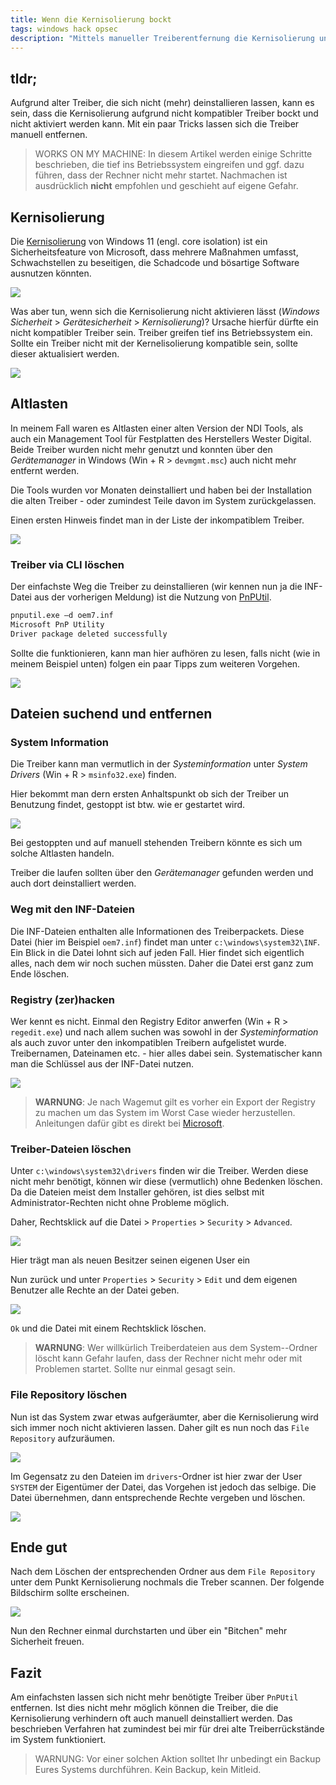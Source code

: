 ```yaml
---
title: Wenn die Kernisolierung bockt
tags: windows hack opsec
description: "Mittels manueller Treiberentfernung die Kernisolierung unter Windows 11 ermöglichen." 
---
```


## tldr;

Aufgrund alter Treiber, die sich nicht (mehr) deinstallieren lassen, kann es sein, dass die Kernisolierung aufgrund nicht kompatibler Treiber bockt und nicht aktiviert werden kann. Mit ein paar Tricks lassen sich die Treiber manuell entfernen.

> WORKS ON MY MACHINE: In diesem Artikel werden einige Schritte beschrieben, die tief ins Betriebssystem eingreifen und ggf. dazu führen, dass der Rechner nicht mehr startet. Nachmachen ist ausdrücklich **nicht** empfohlen und geschieht auf eigene Gefahr. 

## Kernisolierung

Die [Kernisolierung](https://support.microsoft.com/en-us/windows/core-isolation-e30ed737-17d8-42f3-a2a9-87521df09b78) von Windows 11 (engl. core isolation) ist ein Sicherheitsfeature von Microsoft, dass mehrere Maßnahmen umfasst, Schwachstellen zu beseitigen, die Schadcode und bösartige Software ausnutzen könnten.

![](../assets/img/2022-11-17-19-54-34.png)

Was aber tun, wenn sich die Kernisolierung nicht aktivieren lässt (_Windows Sicherheit_ > _Gerätesicherheit_ > _Kernisolierung_)? Ursache hierfür dürfte ein nicht kompatibler Treiber sein. Treiber greifen tief ins Betriebssystem ein. Sollte ein Treiber nicht mit der Kernelisolierung kompatible sein, sollte dieser aktualisiert werden.

![](../assets/img/2022-11-17-19-56-48.png)

## Altlasten

In meinem Fall waren es Altlasten einer alten Version der NDI Tools, als auch ein Management Tool für Festplatten des Herstellers Wester Digital. Beide Treiber wurden nicht mehr genutzt und konnten über den _Gerätemanager_ in Windows (Win + R > `devmgmt.msc`) auch nicht mehr entfernt werden. 

Die Tools wurden vor Monaten deinstalliert und haben bei der Installation die alten Treiber - oder zumindest Teile davon im System zurückgelassen.

Einen ersten Hinweis findet man in der Liste der inkompatiblem Treiber. 

![](../assets/img/2022-11-17-20-07-07.png)

### Treiber via CLI löschen

Der einfachste Weg die Treiber zu deinstallieren (wir kennen nun ja die INF-Datei aus der vorherigen Meldung) ist die Nutzung von [PnPUtil](https://learn.microsoft.com/en-us/windows-hardware/drivers/devtest/pnputil).

```bash
pnputil.exe –d oem7.inf
Microsoft PnP Utility
Driver package deleted successfully
```

Sollte die funktionieren, kann man hier aufhören zu lesen, falls nicht (wie in meinem Beispiel unten) folgen ein paar Tipps zum weiteren Vorgehen.

![](../assets/img/2022-11-17-21-02-10.png)

## Dateien suchend und entfernen

### System Information

Die Treiber kann man vermutlich in der _Systeminformation_ unter _System Drivers_ (Win + R > `msinfo32.exe`) finden.

Hier bekommt man dern ersten Anhaltspunkt ob sich der Treiber un Benutzung findet, gestoppt ist btw. wie er gestartet wird. 

![](../assets/img/2022-11-17-20-16-38.png)

Bei gestoppten und auf manuell stehenden Treibern könnte es sich um solche Altlasten handeln. 

Treiber die laufen sollten über den _Gerätemanager_ gefunden werden und auch dort deinstalliert werden. 

### Weg mit den INF-Dateien

Die INF-Dateien enthalten alle Informationen des Treiberpackets. Diese Datei (hier im Beispiel `oem7.inf`) findet man unter `c:\windows\system32\INF`. Ein Blick in die Datei lohnt sich auf jeden Fall. Hier findet sich eigentlich alles, nach dem wir noch suchen müssten. Daher die Datei erst ganz zum Ende löschen.

### Registry (zer)hacken

Wer kennt es nicht. Einmal den Registry Editor anwerfen (Win + R > `regedit.exe`) und nach allem suchen was sowohl in der _Systeminformation_ als auch zuvor unter den inkompatiblen Treibern aufgelistet wurde. Treibernamen, Dateinamen etc. - hier alles dabei sein. Systematischer kann man die Schlüssel aus der INF-Datei nutzen.

![](../assets/img/2022-11-17-20-29-41.png)

> **WARNUNG**: Je nach Wagemut gilt es vorher ein Export der Registry zu machen um das System im Worst Case wieder herzustellen. Anleitungen dafür gibt es direkt bei [Microsoft](https://support.microsoft.com/en-us/topic/how-to-back-up-and-restore-the-registry-in-windows-855140ad-e318-2a13-2829-d428a2ab0692).

### Treiber-Dateien löschen

Unter `c:\windows\system32\drivers` finden wir die Treiber. Werden diese nicht mehr benötigt, können wir diese (vermutlich) ohne Bedenken löschen. Da die Dateien meist dem Installer gehören, ist dies selbst mit Administrator-Rechten nicht ohne Probleme möglich. 

Daher, Rechtsklick auf die Datei > `Properties` > `Security` > `Advanced`. 

![](../assets/img/2022-11-17-20-37-05.png)

Hier trägt man als neuen Besitzer seinen eigenen User ein 

Nun zurück und unter `Properties` > `Security` > `Edit` und dem eigenen Benutzer alle Rechte an der Datei geben.

![](../assets/img/2022-11-17-20-39-17.png)

`Ok` und die Datei mit einem Rechtsklick löschen. 

> **WARNUNG**: Wer willkürlich Treiberdateien aus dem System--Ordner löscht kann Gefahr laufen, dass der Rechner nicht mehr oder mit Problemen startet. Sollte nur einmal gesagt sein.

### File Repository löschen 

Nun ist das System zwar etwas aufgeräumter, aber die Kernisolierung wird sich immer noch nicht aktivieren lassen. Daher gilt es nun noch das `File Repository` aufzuräumen. 

![](../assets/img/2022-11-17-20-48-36.png)

Im Gegensatz zu den Dateien im `drivers`-Ordner ist hier zwar der User `SYSTEM` der Eigentümer der Datei, das Vorgehen ist jedoch das selbige. Die Datei übernehmen, dann entsprechende Rechte vergeben und löschen.  

![](../assets/img/2022-11-17-21-10-11.png)

## Ende gut 

Nach dem Löschen der entsprechenden Ordner aus dem `File Repository` unter dem Punkt Kernisolierung nochmals die Treber scannen. Der folgende Bildschirm sollte erscheinen.

![](../assets/img/2022-11-17-21-11-58.png)

Nun den Rechner einmal durchstarten und über ein "Bitchen" mehr Sicherheit freuen.

## Fazit 

Am einfachsten lassen sich nicht mehr benötigte Treiber über `PnPUtil` entfernen. Ist dies nicht mehr möglich können die Treiber, die die Kernisolierung verhindern oft auch manuell deinstalliert werden. Das beschrieben Verfahren hat zumindest bei mir für drei alte Treiberrückstände im System funktioniert. 

> WARNUNG: Vor einer solchen Aktion solltet Ihr unbedingt ein Backup Eures Systems durchführen. Kein Backup, kein Mitleid. 